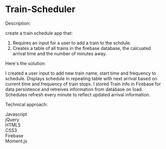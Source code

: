 # Train-Scheduler
Description: 

create a train schedule app that:
   1. Requires an input for a user to add a train to the schdule.
   2. Creates a table of all trains in the firebase database, the calcuated arrival time and the number of minutes away.

Here's the solution:

I created a user input to add new train name, start time and frequency to schedule. 
Displays schedule in repeating table with next arrival based on current time and frequency of train stops. 
I stored Train info in Firebase for data persistence and retreives information from database on load. 
Schedules refresh every minute to reflect updated arrival information. 

Technical approach:

Javascript  
jQuery  
HTML5  
CSS3  
Firebase  
Moment.js  

